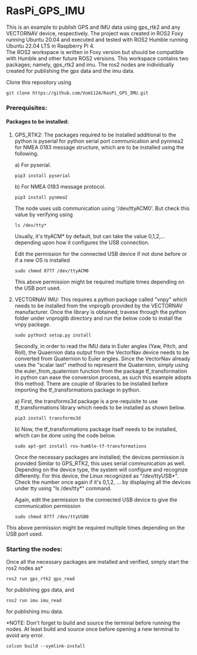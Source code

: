 # RasPi_GPS_IMU
This is an example to publish GPS and IMU data using gps_rtk2 and any VECTORNAV device, respectively. 
The project was created in ROS2 Foxy running Ubuntu 20.04 and executed and tested with ROS2 Humble running Ubuntu 22.04 LTS in Raspberry Pi 4.  
The ROS2 workspace is written in Foxy version but should be compatible with Humble and other future ROS2 versions.
This workspace contains two packages; namely, gps_rtk2 and imu. The ros2 nodes are individually created for publishing the gps data and the imu data.

Clone this repository using 

    git clone https://github.com/Vom1124/RasPi_GPS_IMU.git


### Prerequisites:

  #### Packages to be installed:

  1) GPS_RTK2: 
      The packages required to be installed additional to the python is pyserial for python serial port communication and pynmea2 for NMEA 0183 message structure, which are to be installed using the following.

        a) For pyserial.

         pip3 install pyserial
        b) For NMEA 0183 message protocol.

         pip3 install pynmea2
       
       
     The node uses usb communication using '/dev/ttyACM0'. But check this value by verifying using

         ls /dev/tty*
     
     Usually, it's ttyACM* by default, but can take the value 0,1,2,... depending upon how it configures the USB connection.

     Edit the permission for the connected USB device if not done before or if a new OS is installed

         sudo chmod 0777 /dev/ttyACM0
     This above permission might be required multiple times depending on the USB port used.

  2) VECTORNAV IMU:
       This requires a python package called "vnpy" which needs to be installed from the vnprogib provided by the VECTORNAV manufacturer. Once the library is obtained; travese through the python folder under vnproglib directory and run the below code to install the vnpy package.

         sudo python3 setup.py install
        Secondly, in order to read the IMU data in Euler angles (Yaw, Pitch, and Roll), the Quaernion data output from the VectorNav device needs to be converted from Quaternion to Euler angles. Since the VectorNav already uses the "scalar last" method to represent the Quaternion, simply using the euler_from_quaternion function from the package tf_transformation in python can ease the conversion process, as such this example adopts this method. There are couple of libraries to be installed before importing the tf_transformations package in python.
  
      a) First, the transforms3d package is a pre-requisite to use tf_transformations library which needs to be installed as shown below.

         pip3 install transforms3d

      b) Now, the tf_transformations package itself needs to be installed, which can be done using the code below.

         sudo apt-get install ros-humble-tf-transformations
     
        Once the necessary packages are installed; the devices permission is provided Similar to GPS_RTK2, this uses serial communication as well. Depending on the device type, the system will configure and recognize differently. For this device, the Linux recognized as "/dev/ttyUSB*". Check the number once again if it's 0,1,2, ... by displaying all the devices under tty using "ls /dev/tty*" command.

        Again, edit the permission to the connected USB device to give the communication permission

         sudo chmod 0777 /dev/ttyUSB0

This above permission might be required multiple times depending on the USB port used.

### Starting the nodes:

Once all the necessary packages are installed and verified, simply start the ros2 nodes as*

    ros2 run gps_rtk2 gps_read

  for publishing gps data, and 
    
    ros2 run imu imu_read
  
  for publishing imu data.

*NOTE: Don't forget to build and source the terminal before running the nodes. At least build and source once before opening a new terminal to avoid any error. 

    colcon build --symlink-install

